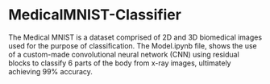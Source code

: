 # MedicalMNIST-Classifier

The Medical MNIST is a dataset comprised of 2D and 3D biomedical images used for the purpose of classification. The Model.ipynb file, shows the use of a custom-made convolutional neural network (CNN) using residual blocks to classify 6 parts of the body from x-ray images, ultimately achieving 99% accuracy.
